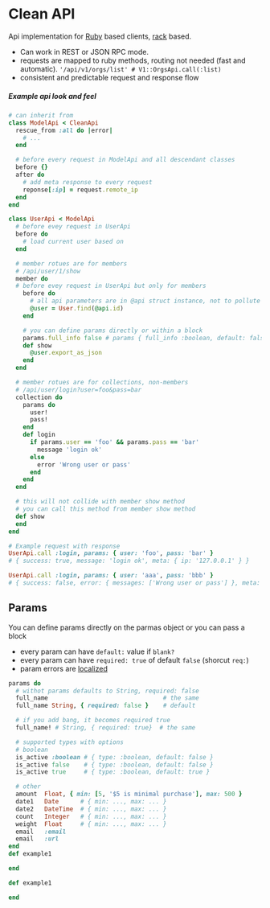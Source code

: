 # Clean API

Api implementation for [Ruby](https://www.ruby-lang.org/en/) based clients, [rack](https://github.com/rack/rack) based.

* Can work in REST or JSON RPC mode.
* requests are mapped to ruby methods, routing not needed (fast and automatic). `'/api/v1/orgs/list' # V1::OrgsApi.call(:list)`
* consistent and predictable request and response flow

##### Example api look and feel

```ruby
# can inherit from
class ModelApi < CleanApi
  rescue_from :all do |error|
    # ...
  end

  # before every request in ModelApi and all descendant classes
  before {}
  after do
    # add meta response to every request
    reponse[:ip] = request.remote_ip
  end
end

class UserApi < ModelApi
  # before evey request in UserApi
  before do
    # load current user based on
  end

  # member rotues are for members
  # /api/user/1/show
  member do
  # before evey request in UserApi but only for members
    before do
      # all api parameters are in @api struct instance, not to pollute you app
      @user = User.find(@api.id)
    end

    # you can define params directly or within a block
    params.full_info false # params { full_info :boolean, default: false }
    def show
      @user.export_as_json
    end
  end

  # member rotues are for collections, non-members
  # /api/user/login?user=foo&pass=bar
  collection do
    params do
      user!
      pass!
    end
    def login
      if params.user == 'foo' && params.pass == 'bar'
        message 'login ok'
      else
        error 'Wrong user or pass'
      end
    end
  end

  # this will not collide with member show method
  # you can call this method from member show method
  def show
  end
end

# Example request with response
UserApi.call :login, params: { user: 'foo', pass: 'bar' }
# { success: true, message: 'login ok', meta: { ip: '127.0.0.1' } }

UserApi.call :login, params: { user: 'aaa', pass: 'bbb' }
# { success: false, error: { messages: ['Wrong user or pass'] }, meta: { ip: '127.0.0.1' } }
```

## Params

You can define params directly on the parmas object or you can pass a block

* every param can have `default:` value if `blank?`
* every param can have `required: true` of default `false` (shorcut `req:`)
* param errors are [localized](./params/type_errors.rb)

```ruby
params do
  # withot params defaults to String, required: false
  full_name                                # the same
  full_name String, { required: false }    # default

  # if you add bang, it becomes required true
  full_name! # String, { required: true}  # the same

  # supported types with options
  # boolean
  is_active :boolean # { type: :boolean, default: false }
  is_active false    # { type: :boolean, default: false }
  is_active true     # { type: :boolean, default: true }

  # other
  amount  Float, { min: [5, '$5 is minimal purchase'], max: 500 }
  date1   Date      # { min: ..., max: ... }
  date2   DateTime  # { min: ..., max: ... }
  count   Integer   # { min: ..., max: ... }
  weight  Float     # { min: ..., max: ... }
  email   :email
  email   :url
end
def example1

end

def example1

end
```